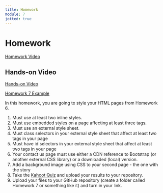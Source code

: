 ```yaml
---
title: Homework
module: 7
jotted: true
---
```


# Homework

<p><a href="//www.youtube.com/embed/7lwJug099FY" data-lity>Homework Video</a></p>

## Hands-on Video

<p><a href="//www.youtube.com/embed/G1kyNFU5ijY" data-lity>Hands-on Video</a></p>

<p><a href="https://github.com/Montana-Media-Arts/120_CreativeCoding1-Fall2024-Samples/tree/main/Homework%207" target="_blank">Homework 7 Example</a></p>

In this homework, you are going to style your HTML pages from Homework 6.

1. Must use at least two inline styles.
2. Must use embedded styles on a page affecting at least three tags.
3. Must use an external style sheet.
4. Must class selectors in your external style sheet that affect at least two tags in your page
5. Must have id selectors in your external style sheet that affect at least two tags in your page
6. Your contact us page must use either a CDN reference to Bootstrap (or another external CSS library) or a downloaded (local) version.
7. Add a background image using CSS to your second page - the one with the story
8. Take the <a href="" target="_blank">Kahoot Quiz</a> and upload your results to your repository.
9. Upload your files to your GitHub repository (create a folder called Homework 7 or something like it) and turn in your link.